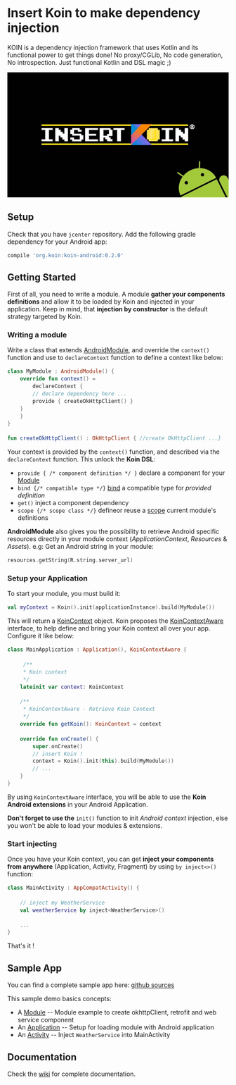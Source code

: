 # Insert Koin to make dependency injection

KOIN is a dependency injection framework that uses Kotlin and its functional power to get things done!  No proxy/CGLib, No code generation, No introspection. Just functional Kotlin and DSL magic ;)

![logo](./img/insert_koin_android_logo.jpg)

## Setup

Check that you have `jcenter` repository. Add the following gradle dependency for your Android app:

```gradle
compile 'org.koin:koin-android:0.2.0'
```

## Getting Started

First of all, you need to write a module. A module **gather your components definitions** and allow it to be loaded by Koin and injected in your application. Keep in mind, that **injection by constructor** is the default strategy targeted by Koin.

### Writing a module

Write a class that extends [AndroidModule](https://github.com/Ekito/koin/blob/master/koin-android/koin-android/src/main/kotlin/org/koin/android/AndroidModule.kt), and override the `context()` function and use to `declareContext` function to define a context like below:

```Kotlin
class MyModule : AndroidModule() {
    override fun context() =
        declareContext {
	    // declare dependency here ...
	    provide { createOkHttpClient() }
	}
    }
}

fun createOkHttpClient() : OkHttpClient { //create OkHttpClient ...}
```
Your context is provided by the `context()` function, and described via the `declareContext` function. This unlock the **Koin DSL**:

* `provide { /* component definition */ }` declare a component for your [Module](https://github.com/Ekito/koin/wiki#module-class)
* `bind {/* compatible type */}` [bind](https://github.com/Ekito/koin/wiki#type-binding) a compatible type for *provided definition*
* `get()` inject a component dependency
* `scope {/* scope class */}` defineor reuse a [scope](https://github.com/Ekito/koin/wiki#scopes) current module's definitions

**AndroidModule** also gives you the possibility to retrieve Android specific resources directly in your module context (*ApplicationContext*, *Resources* & *Assets*). e.g: Get an Android string in your module:

```Kotlin
resources.getString(R.string.server_url)
```

### Setup your Application

To start your module, you must build it: 

```Kotlin
val myContext = Koin().init(applicationInstance).build(MyModule())
```

This will return a [KoinContext](https://github.com/Ekito/koin/blob/master/koin-core/src/main/kotlin/org/koin/KoinContext.kt) object. Koin proposes the [KoinContextAware](https://github.com/Ekito/koin/blob/master/koin-android/koin-android/src/main/kotlin/org/koin/android/KoinContextAware.kt) interface, to help define and bring your Koin context all over your app. Configure it like below:

```Kotlin
class MainApplication : Application(), KoinContextAware {

     /**
     * Koin context
     */
    lateinit var context: KoinContext

    /**
     * KoinContextAware - Retrieve Koin Context
     */
    override fun getKoin(): KoinContext = context

    override fun onCreate() {
        super.onCreate()
        // insert Koin !
        context = Koin().init(this).build(MyModule()) 
        // ...
    }
}
```

By using `KoinContextAware` interface, you will be able to use the **Koin Android extensions** in your Android Application.

**Don't forget to use the** `init()` function to init *Android context* injection, else you won't be able to load your modules & extensions.


### Start injecting

Once you have your Koin context, you can get **inject your components from anywhere** (Application, Activity, Fragment) by using `by inject<>()` function:

```Kotlin
class MainActivity : AppCompatActivity() {

    // inject my WeatherService 
    val weatherService by inject<WeatherService>()
    
    ...
}
```

That's it !


## Sample App

You can find a complete sample app here: [github sources](https://github.com/Ekito/koin/tree/master/koin-android/app)

This sample demo basics concepts:

* A [Module](https://github.com/Ekito/koin/blob/master/koin-android/app/src/main/kotlin/koin/sampleapp/koin/MyModule.kt) -- Module example to create okhttpClient, retrofit and web service component
* An [Application](https://github.com/Ekito/koin/blob/master/koin-android/app/src/main/kotlin/koin/sampleapp/MainApplication.kt) -- Setup for loading module with Android application
* An [Activity](https://github.com/Ekito/koin/blob/master/koin-android/app/src/main/kotlin/koin/sampleapp/MainActivity.kt#L26) -- Inject `WeatherService` into MainActivity


## Documentation

Check the [wiki](https://github.com/Ekito/koin/wiki) for complete documentation.

